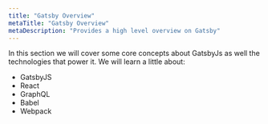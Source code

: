 ```yaml
---
title: "Gatsby Overview"
metaTitle: "Gatsby Overview"
metaDescription: "Provides a high level overview on Gatsby"
---
```


In this section we will cover some core concepts about GatsbyJs as well the
technologies that power it. We will learn a little about:

- GatsbyJS
- React
- GraphQL
- Babel
- Webpack
